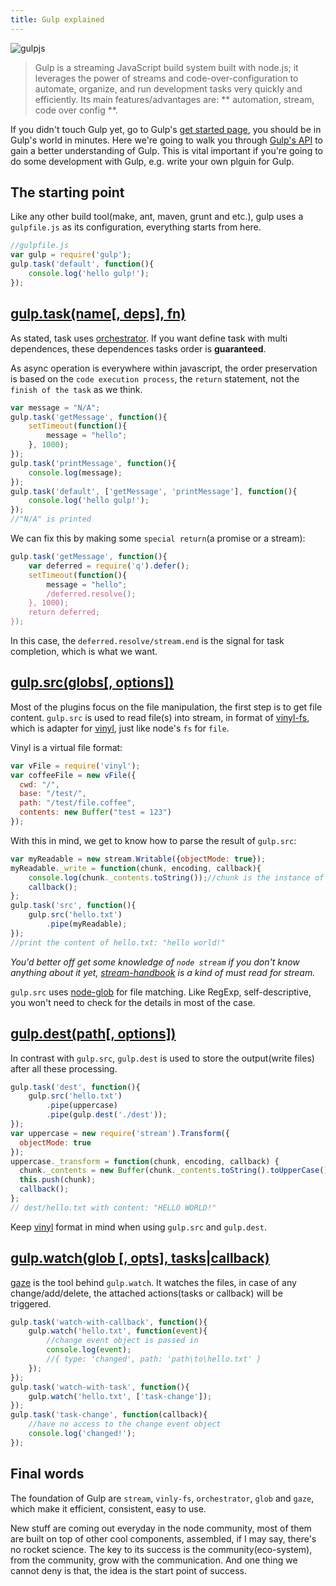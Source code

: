 ```yaml
---
title: Gulp explained
---
```

![gulpjs](https://raw.githubusercontent.com/gulpjs/artwork/master/gulp.png)
>Gulp is a streaming JavaScript build system built with node.js; it leverages the power
of streams and code-over-configuration to automate, organize, and run development
tasks very quickly and efficiently. Its main features/advantages are: ** automation, stream, code over config **.

If you didn't touch Gulp yet, go to Gulp's [get started page](https://github.com/gulpjs/gulp/blob/master/docs/getting-started.md), you should be in Gulp's world in minutes. Here we're going to walk you through [Gulp's API](https://github.com/gulpjs/gulp/blob/master/docs/API.md) to gain a better understanding of Gulp. This is vital important if you're going to do some development with Gulp, e.g. write your own plguin for Gulp.

## The starting point
Like any other build tool(make, ant, maven, grunt and etc.), gulp uses a `gulpfile.js` as its configuration, everything starts from here.

```js
//gulpfile.js
var gulp = require('gulp');
gulp.task('default', function(){
    console.log('hello gulp!');
});
```
## [gulp.task(name[, deps], fn)](https://github.com/gulpjs/gulp/blob/master/docs/API.md#gulptaskname-deps-fn)
As stated, task uses [orchestrator](https://github.com/orchestrator/orchestrator). If you want define task with multi dependences, these dependences tasks order is **guaranteed**.

As async operation is everywhere within javascript, the order preservation is based on the `code execution process`, the `return` statement, not the `finish of the task` as we think.

```js
var message = "N/A";
gulp.task('getMessage', function(){
    setTimeout(function(){
        message = "hello";
    }, 1000);
});
gulp.task('printMessage', function(){
    console.log(message);
});
gulp.task('default', ['getMessage', 'printMessage'], function(){
    console.log('hello gulp!');
});
//"N/A" is printed
```
We can fix this by making some `special return`(a promise or a stream):

```js
gulp.task('getMessage', function(){
    var deferred = require('q').defer();
    setTimeout(function(){
        message = "hello";
        /deferred.resolve();
    }, 1000);
    return deferred;
});
```
In this case, the `deferred.resolve/stream.end` is the signal for task completion, which is what we want.

## [gulp.src(globs[, options])](https://github.com/gulpjs/gulp/blob/master/docs/API.md#gulpsrcglobs-options)
Most of the plugins focus on the file manipulation, the first step is to get file content. `gulp.src` is used to read file(s) into stream, in format of [vinyl-fs](https://github.com/wearefractal/vinyl-fs), which is adapter for [vinyl](https://github.com/wearefractal/vinyl), just like node's `fs` for `file`.

Vinyl is a virtual file format:

```js
var vFile = require('vinyl');
var coffeeFile = new vFile({
  cwd: "/",
  base: "/test/",
  path: "/test/file.coffee",
  contents: new Buffer("test = 123")
});
```
With this in mind, we get to know how to parse the result of `gulp.src`:

```js
var myReadable = new stream.Writable({objectMode: true});
myReadable._write = function(chunk, encoding, callback){
    console.log(chunk._contents.toString());//chunk is the instance of vinyl
    callback();
};
gulp.task('src', function(){
    gulp.src('hello.txt')
        .pipe(myReadable);
});
//print the content of hello.txt: "hello world!"
```
*You'd better off get some knowledge of `node stream` if you don't know anything about it yet, [stream-handbook](https://github.com/substack/stream-handbook) is a kind of must read for stream.*

`gulp.src` uses [node-glob](https://github.com/isaacs/node-glob) for file matching. Like RegExp, self-descriptive, you won't need to check for the details in most of the case.

## [gulp.dest(path[, options])](https://github.com/gulpjs/gulp/blob/master/docs/API.md#gulpdestpath-options)
In contrast with `gulp.src`, `gulp.dest` is used to store the output(write files) after all these processing.

```js
gulp.task('dest', function(){
    gulp.src('hello.txt')
        .pipe(uppercase)
        .pipe(gulp.dest('./dest'));
});
var uppercase = new require('stream').Transform({
  objectMode: true
});
uppercase._transform = function(chunk, encoding, callback) {
  chunk._contents = new Buffer(chunk._contents.toString().toUpperCase());
  this.push(chunk);
  callback();
};
// dest/hello.txt with content: "HELLO WORLD!"
```
Keep [vinyl](https://github.com/wearefractal/vinyl) format in mind when using `gulp.src` and `gulp.dest`.

## [gulp.watch(glob [, opts], tasks|callback)](https://github.com/gulpjs/gulp/blob/master/docs/API.md#gulpwatchglob--opts-tasks-or-gulpwatchglob--opts-cb)
[gaze](https://github.com/shama/gaze) is the tool behind `gulp.watch`. It watches the files, in case of any change/add/delete, the attached actions(tasks or callback) will be triggered.

```js
gulp.task('watch-with-callback', function(){
    gulp.watch('hello.txt', function(event){
        //change event object is passed in
        console.log(event);
        //{ type: 'changed', path: 'path\to\hello.txt' }
    });
});
gulp.task('watch-with-task', function(){
    gulp.watch('hello.txt', ['task-change']);
});
gulp.task('task-change', function(callback){
    //have no access to the change event object
    console.log('changed!');
});
```

## Final words
The foundation of Gulp are `stream`, `vinly-fs`, `orchestrator`, `glob` and `gaze`, which make it efficient, consistent, easy to use.

New stuff are coming out everyday in the node community, most of them are built on top of other cool components, assembled, if I may say, there's no rocket science. The key to its success is the community(eco-system), from the community, grow with the communication. And one thing we cannot deny is that, the idea is the start point of success.
